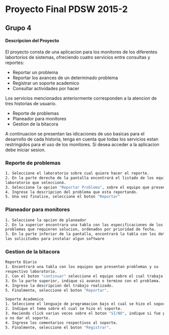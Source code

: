 # Proyecto Final PDSW 2015-2
## Grupo 4

#### Descripcion del Proyecto
El proyecto consta de una aplicacion para los monitores de los diferentes labortorios de sistemas, ofreciendo cuatro servicios entre consultas y reportes:
  - Reportar un problema
  - Reportar los avances de un determinado problema
  - Registrar un soporte academico
  - Consultar actividades por hacer

Los servicios mencionados anteriormente corresponden a la atencion de tres historias de usuario. 
  - Reporte de problemas
  - Planeador para monitores
  - Gestion de la bitacora
  
A continuacion se presentan las idicaciones de uso basicas para el desarrollo de cada historia, tenga en cuenta que todas los servicios estan restringidos para el uso de los monitores. Si desea acceder a la aplicacion debe iniciar sesion.
### Reporte de problemas
```sh
1. Seleccione el laboratorio sobre cual quiere hacer el reporte.
2. En la parte derecha de la pantalla encontrará el listado de los equipos del 
laboratorio que seleccionó.
3. Seleccione la opcion "Reportar Problema", sobre el equipo que presenta problemas
4. Ingrese la descripcion del problema que esta reportando.
5. Una vez finalice, seleccione el boton "Reportar" 
```
### Planeador para monitores
```sh
1. Seleccione la opcion de planeador
2. En la superior encontrara una tabla con las especificaciones de los 
problemas que requieren solucion, ordenados por prioridad de fecha.
3. En la parte inferior de la pantalla, encontrará la tabla con los detalles de 
las solicitudes para instalar algun software
```
### Gestion de la bitacora
```sh
Reporte Diario
1. Encontrará una tabla con los equipos que presentan problemas y su 
respectivo laboratorio.
2. Con el boton "continuar" seleccione el equipo sobre el cual trabajo.
3. En la parte superior, indique si avanzo o termino con el problema.
4. Ingrese la descripcion del trabajo realizado.
5. Finalmente, seleccione el boton "Reportar".
```
```sh
Soporte Academico
1. Seleccione el lenguaje de programacion bajo el cual se hizo el soporte. 
2. Indique el tema sobre el cual se hizo el soporte.
3. Haciendo click varias veces sobre el boton "SI/NO", indique si fue posible 
o no dar el soporte. 
4. Ingrese los comentarios respectivos al soporte.
5. Finalmente, seleccione el boton "Registrar".
```